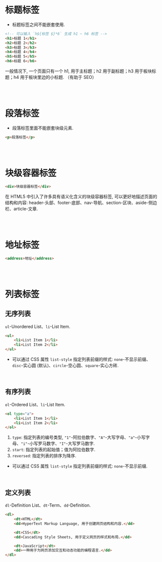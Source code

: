 # 标题标签

-   标题标签之间不能嵌套使用.

```html
<!-- 可以输入 `h${标签 $}*6` 生成 h1 ~ h6 标签 -->
<h1>标题 1</h1>
<h2>标题 2</h2>
<h3>标题 3</h3>
<h4>标题 4</h4>
<h5>标题 5</h5>
<h6>标题 6</h6>
```

一般情况下, 一个页面只有一个 h1, 用于主标题；h2 用于副标题；h3 用于板块标题；h4 用于板块里边的小标题. （有助于 SEO）

<br><br>

# 段落标签

-   段落标签里面不能嵌套块级元素.

```html
<p>段落标签</p>
```

<br><br>

# 块级容器标签

```html
<div>块级容器标签</div>
```

在 HTML5 中引入了许多具有语义化含义的块级容器标签, 可以更好地描述页面的结构和内容:
header-头部、footer-底部、nav-导航、section-区块、aside-侧边栏、article-文章.

<br><br>

# 地址标签

```html
<address>地址</address>
```

<br><br>

# 列表标签

## 无序列表

`ul`-Unordered List、`li`-List Item.

```html
<ul>
    <li>List Item 1</li>
    <li>List Item 2</li>
</ul>
```

-   可以通过 CSS 属性 `list-style` 指定列表前缀的样式:
    `none`-不显示前缀、`disc`-实心圆 (默认)、`circle`-空心圆、`square`-实心方砖.

<br>

## 有序列表

`ol`-Ordered List、`li`-List Item.

```html
<ol type="a">
    <li>List Item 1</li>
    <li>List Item 2</li>
</ol>
```

1.  `type`: 指定列表的编号类型, `"1"`-阿拉伯数字、`"A"`-大写字母、`"a"`-小写字母、`"i"`-小写罗马数字、`"I"`-大写罗马数字.
2.  `start`: 指定列表的起始值；值为阿拉伯数字.
3.  `reversed`: 指定列表的排序为降序.

-   可以通过 CSS 属性 `list-style` 指定列表前缀的样式: `none`-不显示前缀.

<br>

## 定义列表

`dl`-Definition List、`dt`-Term、`dd`-Definition.

```html
<dl>
    <dt>HTML</dt>
    <dd>HyperText Markup Language, 用于创建网页结构和内容.</dd>

    <dt>CSS</dt>
    <dd>Cascading Style Sheets, 用于定义网页的样式和布局.</dd>

    <dt>JavaScript</dt>
    <dd>一种用于为网页添加交互和动态功能的编程语言.</dd>
</dl>
```

<br><br>
